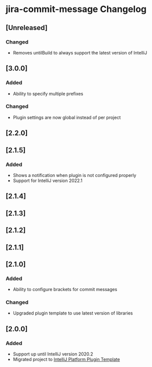 <!-- Keep a Changelog guide -> https://keepachangelog.com -->

# jira-commit-message Changelog

## [Unreleased]
### Changed
- Removes untilBuild to always support the latest version of IntelliJ
## [3.0.0]
### Added
- Ability to specify multiple prefixes

### Changed
- Plugin settings are now global instead of per project
## [2.2.0]
## [2.1.5]
### Added
- Shows a notification when plugin is not configured properly
- Support for IntelliJ version 2022.1

## [2.1.4]
## [2.1.3]
## [2.1.2]
## [2.1.1]

## [2.1.0]
### Added
- Ability to configure brackets for commit messages
  
### Changed
- Upgraded plugin template to use latest version of libraries

## [2.0.0]
### Added
- Support up until IntelliJ version 2020.2
- Migrated project to [IntelliJ Platform Plugin Template](https://github.com/JetBrains/intellij-platform-plugin-template)
